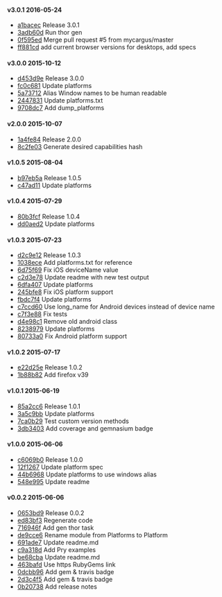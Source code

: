 #### v3.0.1 2016-05-24

- [a1bacec](https://github.com/bootstraponline/sauce_platforms/commit/a1baceceb6a2ffbcfee6192d34293ea007cf7f3f) Release 3.0.1
- [3adb60d](https://github.com/bootstraponline/sauce_platforms/commit/3adb60da3568f4047dd571783c8d8bda025fa494) Run thor gen
- [0f595ed](https://github.com/bootstraponline/sauce_platforms/commit/0f595ed66076342adb94626d487429a653e5d1a2) Merge pull request #5 from mycargus/master
- [ff881cd](https://github.com/bootstraponline/sauce_platforms/commit/ff881cd3aab3be8fdf86ae643e85fa225838a906) add current browser versions for desktops, add specs


#### v3.0.0 2015-10-12

- [d453d9e](https://github.com/bootstraponline/sauce_platforms/commit/d453d9e8edf4bc647cf4567e4e84e92fa161d00e) Release 3.0.0
- [fc0c681](https://github.com/bootstraponline/sauce_platforms/commit/fc0c6811e44765fdc527c1f16b7564771f10fd59) Update platforms
- [5a73712](https://github.com/bootstraponline/sauce_platforms/commit/5a7371291fbbda0f676f70a0865a6e9b02b22d52) Alias Window names to be human readable
- [2447831](https://github.com/bootstraponline/sauce_platforms/commit/24478312d620ffb262d2853474752293ddfcc485) Update platforms.txt
- [9708dc7](https://github.com/bootstraponline/sauce_platforms/commit/9708dc70e8602b1487c04e6a2e70ed6ed01bd4fc) Add dump_platforms


#### v2.0.0 2015-10-07

- [1a4fe84](https://github.com/bootstraponline/sauce_platforms/commit/1a4fe847c9aeab1eb240257eb69430ca2af01460) Release 2.0.0
- [8c2fe03](https://github.com/bootstraponline/sauce_platforms/commit/8c2fe037cd7400533896f111cf64359230e04d10) Generate desired capabilities hash


#### v1.0.5 2015-08-04

- [b97eb5a](https://github.com/bootstraponline/sauce_platforms/commit/b97eb5a48d43231555eccd141bbdbf5e919df7b7) Release 1.0.5
- [c47ad11](https://github.com/bootstraponline/sauce_platforms/commit/c47ad1131221a6e99728cbf6b110a70ae2e5fc4b) Update platforms


#### v1.0.4 2015-07-29

- [80b3fcf](https://github.com/bootstraponline/sauce_platforms/commit/80b3fcf5f0ac3dfdc0fa7a92c6611cfa8d3b3f3b) Release 1.0.4
- [dd0aed2](https://github.com/bootstraponline/sauce_platforms/commit/dd0aed2efdcc15293ff20c41e486ea02d878b9d2) Update platforms


#### v1.0.3 2015-07-23

- [d2c9e12](https://github.com/bootstraponline/sauce_platforms/commit/d2c9e12375ff23e93da68d5eb9538ed83045e999) Release 1.0.3
- [1038ece](https://github.com/bootstraponline/sauce_platforms/commit/1038ece658db214031f26db119cc803b553da4bc) Add platforms.txt for reference
- [6d75f69](https://github.com/bootstraponline/sauce_platforms/commit/6d75f6966ffed39a6aaa62cc7d661ea788c67ef3) Fix iOS deviceName value
- [c2d3e78](https://github.com/bootstraponline/sauce_platforms/commit/c2d3e78818b2f1bad2a919c528d8c41e59081a45) Update readme with new test output
- [6dfa407](https://github.com/bootstraponline/sauce_platforms/commit/6dfa407ab424edf93f45bc7c7970f5de4873ed4a) Update platforms
- [245bfe8](https://github.com/bootstraponline/sauce_platforms/commit/245bfe899bd75788c4909cd365abad88b49498f7) Fix iOS platform support
- [fbdc7f4](https://github.com/bootstraponline/sauce_platforms/commit/fbdc7f420f2428971dcb7a56b03c368391457a6e) Update platforms
- [c7ccd60](https://github.com/bootstraponline/sauce_platforms/commit/c7ccd6037c1ee40be21762cbc56e2562492a7ec5) Use long_name for Android devices instead of device name
- [c7f3e88](https://github.com/bootstraponline/sauce_platforms/commit/c7f3e88f06185242334d2c6645aa2f5120e1fa49) Fix tests
- [d4e98c1](https://github.com/bootstraponline/sauce_platforms/commit/d4e98c1a2ddda6b501177cc8b8013919db6cf139) Remove old android class
- [8238979](https://github.com/bootstraponline/sauce_platforms/commit/8238979a7506c4d17d84b1fe9825d7453e4671c8) Update platforms
- [80733a0](https://github.com/bootstraponline/sauce_platforms/commit/80733a0576f612edd432260fc23ddb43edaf097c) Fix Android platform support


#### v1.0.2 2015-07-17

- [e22d25e](https://github.com/bootstraponline/sauce_platforms/commit/e22d25e77bed65601d020a71f90b71de0c201c82) Release 1.0.2
- [1b88b82](https://github.com/bootstraponline/sauce_platforms/commit/1b88b824e7366bfa82aa05c11a72df93d9f06e4c) Add firefox v39


#### v1.0.1 2015-06-19

- [85a2cc6](https://github.com/bootstraponline/sauce_platforms/commit/85a2cc64ac1e5d10ac3ccee4b1d42cf5fb06c75f) Release 1.0.1
- [3a5c9bb](https://github.com/bootstraponline/sauce_platforms/commit/3a5c9bb4d4401d428f753f66b3cc7bef02d7b13d) Update platforms
- [7ca0b29](https://github.com/bootstraponline/sauce_platforms/commit/7ca0b293419969e0e7621c02cf8d9bc237564d8c) Test custom version methods
- [3db3403](https://github.com/bootstraponline/sauce_platforms/commit/3db3403f5ab1de521dbf769715e50fe77b781d16) Add coverage and gemnasium badge


#### v1.0.0 2015-06-06

- [c6069b0](https://github.com/bootstraponline/sauce_platforms/commit/c6069b0853cc74fd91bdfe7fb1aa4209419851b2) Release 1.0.0
- [12f1267](https://github.com/bootstraponline/sauce_platforms/commit/12f1267545efc04a8c409bb4c676b08cf0fcd01e) Update platform spec
- [44b6968](https://github.com/bootstraponline/sauce_platforms/commit/44b69687c85feb7c5bc941ccedbd0fc09cbdcfe5) Update platforms to use windows alias
- [548e995](https://github.com/bootstraponline/sauce_platforms/commit/548e995a609be425cd9a73786f4c0d23e256ba25) Update readme


#### v0.0.2 2015-06-06

- [0653bd9](https://github.com/bootstraponline/sauce_platforms/commit/0653bd9dfbd53343c50837bdc5d3dd6809f192ce) Release 0.0.2
- [ed83bf3](https://github.com/bootstraponline/sauce_platforms/commit/ed83bf3fde8b03702a1c97d48749b6e2648ce33a) Regenerate code
- [716946f](https://github.com/bootstraponline/sauce_platforms/commit/716946ff1e797584e916b5c4ef8a1440266059cc) Add gen thor task
- [de9cce6](https://github.com/bootstraponline/sauce_platforms/commit/de9cce64e10bf9eb187b0301c789d08bfa21aea4) Rename module from Platforms to Platform
- [691ade7](https://github.com/bootstraponline/sauce_platforms/commit/691ade7e08b954c395a409de56eab8f2031ee683) Update readme.md
- [c9a318d](https://github.com/bootstraponline/sauce_platforms/commit/c9a318d1d63d9d418036ab9664cd1d6e636c6a25) Add Pry examples
- [be68cba](https://github.com/bootstraponline/sauce_platforms/commit/be68cba08fa394fdff7751fd19a1321836af3e72) Update readme.md
- [463bafd](https://github.com/bootstraponline/sauce_platforms/commit/463bafd1be6274c5e9895c7c35cb18d8bf9cb2eb) Use https RubyGems link
- [0dcbb96](https://github.com/bootstraponline/sauce_platforms/commit/0dcbb96cda8e4d9c18d2b590e51438d88090318f) Add gem & travis badge
- [2d3c4f5](https://github.com/bootstraponline/sauce_platforms/commit/2d3c4f59dc82db9ac8e39a385557a8092a5e992b) Add gem & travis badge
- [0b20738](https://github.com/bootstraponline/sauce_platforms/commit/0b20738cf8bdf7ceff7bdbf85ddfb23f055e323b) Add release notes